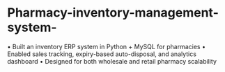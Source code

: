 # Pharmacy-inventory-management-system-
• Built an inventory ERP system in Python + MySQL for pharmacies
• Enabled sales tracking, expiry-based auto-disposal, and analytics dashboard
• Designed for both wholesale and retail pharmacy scalability 
